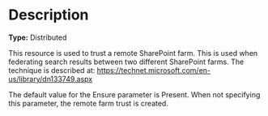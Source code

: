 # Description

**Type:** Distributed

This resource is used to trust a remote SharePoint farm. This is used when
federating search results between two different SharePoint farms. The
technique is described at:
https://technet.microsoft.com/en-us/library/dn133749.aspx

The default value for the Ensure parameter is Present. When not specifying this
parameter, the remote farm trust is created.
